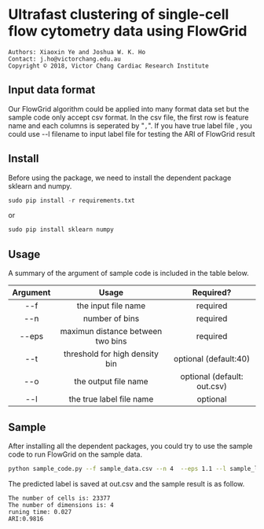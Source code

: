 # Ultrafast clustering of single-cell flow cytometry data using FlowGrid
    Authors: Xiaoxin Ye and Joshua W. K. Ho
    Contact: j.ho@victorchang.edu.au
    Copyright © 2018, Victor Chang Cardiac Research Institute
## Input data format
Our FlowGrid algorithm could be applied into many format data set but the sample code only accept csv format. In the csv file, the first row is feature name and each columns is seperated by "`,`". If you have true label file , you could use --l filename to input label file for testing the ARI of FlowGrid result

## Install
Before using the package, we need to install the dependent package sklearn and numpy.
``` python
sudo pip install -r requirements.txt
```
or
``` python
sudo pip install sklearn numpy
```
## Usage
A summary of the argument of sample code is included in the table below.
 

|Argument | Usage| Required? |
| :----: | :----: | :----: |
|--f | the input file name| required |
|--n | number of bins | required |
|--eps | maximun distance between two bins| required |
|--t | threshold for high density bin| optional (default:40) |
|--o | the output file name| optional (default: out.csv) |
|--l | the true label file name| optional |

## Sample
After installing all the dependent packages, you could try to use the sample code to run FlowGrid on the sample data.
``` bash
python sample_code.py --f sample_data.csv --n 4  --eps 1.1 --l sample_label.csv
```
The predicted label is saved at out.csv and the sample result is as follow.
``` 
The number of cells is: 23377
The number of dimensions is: 4
runing time: 0.027
ARI:0.9816
``` 
